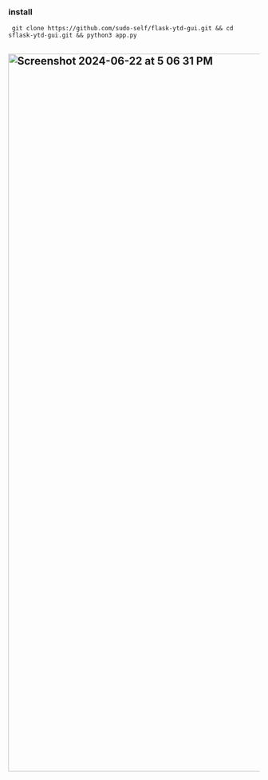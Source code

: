 ### install
 ```
  git clone https://github.com/sudo-self/flask-ytd-gui.git && cd sflask-ytd-gui.git && python3 app.py
```

## <img width="1440" alt="Screenshot 2024-06-22 at 5 06 31 PM" src="https://github.com/sudo-self/ytd-gui/assets/119916323/5f2bf6bb-d4a3-4a8c-b47f-36f52f6d9890">
